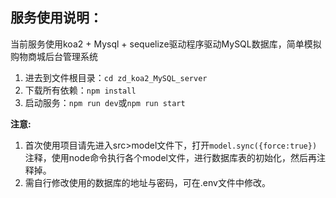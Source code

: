 <!--
 * @Description: 服务介绍与说明
 * @Autor: fengshuai
 * @Date: 2022-01-13 10:09:00
 * @LastEditors: fengshuai
 * @LastEditTime: 2022-01-13 10:23:05
-->
## 服务使用说明：
当前服务使用koa2 + Mysql + sequelize驱动程序驱动MySQL数据库，简单模拟购物商城后台管理系统

  1. 进去到文件根目录：`cd zd_koa2_MySQL_server`
  2. 下载所有依赖：`npm install`
  3. 启动服务：`npm run dev`或`npm run start`

**注意:** 
1. 首次使用项目请先进入src>model文件下，打开`model.sync({force:true})`注释，使用node命令执行各个model文件，进行数据库表的初始化，然后再注释掉。
2. 需自行修改使用的数据库的地址与密码，可在.env文件中修改。

  